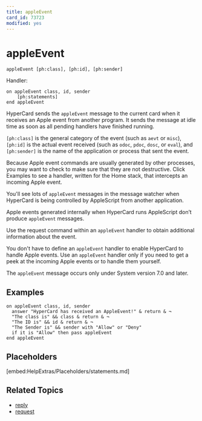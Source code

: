```yaml
---
title: appleEvent
card_id: 73723
modified: yes
---
```


# appleEvent

`appleEvent [ph:class], [ph:id], [ph:sender]`

Handler:

```
on appleEvent class, id, sender
    [ph:statements]
end appleEvent
```

HyperCard sends the `appleEvent` message to the current card when it receives an Apple event from another program. It sends the message at idle time as soon as all pending handlers have finished running.

`[ph:class]` is the general category of the event (such as `aevt` or `misc`), `[ph:id]` is the actual event received (such as `odoc`, `pdoc`, `dosc`, or `eval`), and `[ph:sender]` is the name of the application or process that sent the event.

Because Apple event commands are usually generated by other processes, you may want to check to make sure that they are not destructive. Click Examples to see a handler, written for the Home stack, that intercepts an incoming Apple event.

You'll see lots of `appleEvent` messages in the message watcher when HyperCard is being controlled by AppleScript from another application.

Apple events generated internally when HyperCard runs AppleScript don’t produce `appleEvent` messages.

Use the request command within an `appleEvent` handler to obtain additional information about the event.

You don't have to define an `appleEvent` handler to enable HyperCard to handle Apple events. Use an `appleEvent` handler only if you need to get a peek at the incoming Apple events or to handle them yourself.

The `appleEvent` message occurs only under System version 7.0 and later.

## Examples

```
on appleEvent class, id, sender
  answer "HyperCard has received an AppleEvent!" & return & ¬
  "The class is" && class & return & ¬
  "The ID is" && id & return & ¬
  "The Sender is" && sender with "Allow" or "Deny"
  if it is "Allow" then pass appleEvent
end appleEvent
```

## Placeholders

[embed:HelpExtras/Placeholders/statements.md]

## Related Topics

* [reply](/HyperTalkReference/commands/reply)
* [request](/HyperTalkReference/commands/request)

